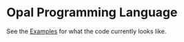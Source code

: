 # Opal Programming Language

See the [Examples](./examples/) for what the code currently looks like.

